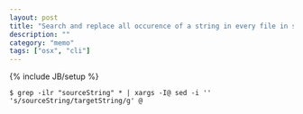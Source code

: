 ```yaml
---
layout: post
title: "Search and replace all occurence of a string in every file in specified directory"
description: ""
category: "memo"
tags: ["osx", "cli"]
---
```

{% include JB/setup %}

```
$ grep -ilr "sourceString" * | xargs -I@ sed -i '' 's/sourceString/targetString/g' @
```
